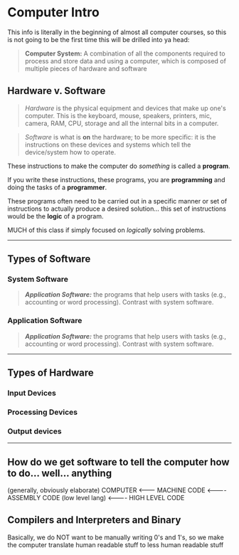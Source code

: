 
# Computer Intro

This info is literally in the beginning of almost all computer courses, so this
is not going to be the first time this will be drilled into ya head:


> **Computer System:** A combination of all the components required to process and store data and using a computer, which is composed of multiple pieces of hardware and software

## Hardware v. Software

> *Hardware* is the physical equipment and devices that make up one's computer. This is the
> keyboard, mouse, speakers, printers, mic, camera, RAM, CPU, storage and all the internal
> bits in a computer.

> *Software* is what is __on__ the hardware; to be more specific: it is the
> instructions on these devices and systems which tell the device/system how to
> operate.


These instructions to make the computer do *something* is called a __program__.

If you write these instructions, these programs, you are __programming__ and doing the tasks of a __programmer__.

These programs often need to be carried out in a specific manner or set
of instructions to actually produce a desired solution...
this set of instructions would be the __logic__ of a program.

MUCH of this class if simply focused on *logically* solving problems.

-------

## Types of Software

### System Software

> **_Application Software:_** the programs that help users with tasks (e.g., accounting or word processing). Contrast with system software.

### Application Software

> **_Application Software:_** the programs that help users with tasks (e.g., accounting or word processing). Contrast with system software.

-------

## Types of Hardware

### Input Devices

### Processing Devices

### Output devices



-------

## How do we get software to tell the computer how to do... well... anything

(generally, obviously elaborate)
COMPUTER <--- MACHINE CODE <---- ASSEMBLY CODE (low level lang) <---- HIGH LEVEL CODE


## Compilers and Interpreters and Binary

Basically, we do NOT want to be manually writing 0's and 1's, so
we make the computer translate human readable stuff to less human readable stuff
